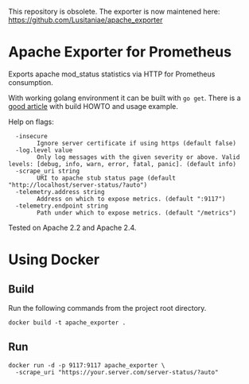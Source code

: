 This repository is obsolete. The exporter is now maintened here: https://github.com/Lusitaniae/apache_exporter

# Apache Exporter for Prometheus

Exports apache mod_status statistics via HTTP for Prometheus consumption.

With working golang environment it can be built with `go get`.  There is a [good article](https://machineperson.github.io/monitoring/2016/01/04/exporting-apache-metrics-to-prometheus.html) with build HOWTO and usage example.

Help on flags:

```
  -insecure
    	Ignore server certificate if using https (default false)
  -log.level value
    	Only log messages with the given severity or above. Valid levels: [debug, info, warn, error, fatal, panic]. (default info)
  -scrape_uri string
    	URI to apache stub status page (default "http://localhost/server-status/?auto")
  -telemetry.address string
    	Address on which to expose metrics. (default ":9117")
  -telemetry.endpoint string
    	Path under which to expose metrics. (default "/metrics")
```

Tested on Apache 2.2 and Apache 2.4.

# Using Docker

## Build

Run the following commands from the project root directory.

```
docker build -t apache_exporter .
```

## Run

```
docker run -d -p 9117:9117 apache_exporter \
  -scrape_uri "https://your.server.com/server-status/?auto"
```
